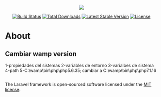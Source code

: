 <p align="center"><img src="https://laravel.com/assets/img/components/logo-laravel.svg"></p>

<p align="center">
<a href="https://travis-ci.org/laravel/framework"><img src="https://travis-ci.org/laravel/framework.svg" alt="Build Status"></a>
<a href="https://packagist.org/packages/laravel/framework"><img src="https://poser.pugx.org/laravel/framework/d/total.svg" alt="Total Downloads"></a>
<a href="https://packagist.org/packages/laravel/framework"><img src="https://poser.pugx.org/laravel/framework/v/stable.svg" alt="Latest Stable Version"></a>
<a href="https://packagist.org/packages/laravel/framework"><img src="https://poser.pugx.org/laravel/framework/license.svg" alt="License"></a>
</p>

# About 

## Cambiar wamp version

1-propiedades del sistemas
2-variables de entorno
3-varialbes de sistema
4-path
5-C:\wamp\bin\php\php5.6.35; cambiar a C:\wamp\bin\php\php7.1.16


##


The Laravel framework is open-sourced software licensed under the [MIT license](https://opensource.org/licenses/MIT).

